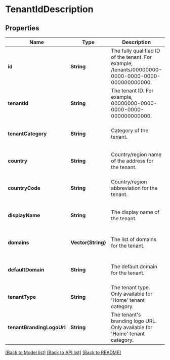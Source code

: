 # TenantIdDescription


## Properties
Name | Type | Description | Notes
------------ | ------------- | ------------- | -------------
**id** | **String** | The fully qualified ID of the tenant. For example, /tenants/00000000-0000-0000-0000-000000000000. | [optional] [readonly] [default to nothing]
**tenantId** | **String** | The tenant ID. For example, 00000000-0000-0000-0000-000000000000. | [optional] [readonly] [default to nothing]
**tenantCategory** | **String** | Category of the tenant. | [optional] [readonly] [default to nothing]
**country** | **String** | Country/region name of the address for the tenant. | [optional] [readonly] [default to nothing]
**countryCode** | **String** | Country/region abbreviation for the tenant. | [optional] [readonly] [default to nothing]
**displayName** | **String** | The display name of the tenant. | [optional] [readonly] [default to nothing]
**domains** | **Vector{String}** | The list of domains for the tenant. | [optional] [readonly] [default to nothing]
**defaultDomain** | **String** | The default domain for the tenant. | [optional] [readonly] [default to nothing]
**tenantType** | **String** | The tenant type. Only available for &#39;Home&#39; tenant category. | [optional] [readonly] [default to nothing]
**tenantBrandingLogoUrl** | **String** | The tenant&#39;s branding logo URL. Only available for &#39;Home&#39; tenant category. | [optional] [readonly] [default to nothing]


[[Back to Model list]](../README.md#models) [[Back to API list]](../README.md#api-endpoints) [[Back to README]](../README.md)


